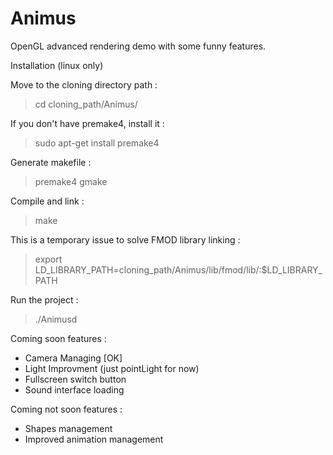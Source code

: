 Animus
======
OpenGL advanced rendering demo with some funny features.

Installation (linux only)

  Move to the cloning directory path :
  > cd cloning_path/Animus/
  
  If you don't have premake4, install it :
  > sudo apt-get install premake4
  
  Generate makefile :
  > premake4 gmake
  
  Compile and link :
  > make
  
  This is a temporary issue to solve FMOD library linking :
  > export LD_LIBRARY_PATH=cloning_path/Animus/lib/fmod/lib/:$LD_LIBRARY_PATH
  
  Run the project :
  > ./Animusd

Coming soon features :
  - Camera Managing [OK]
  - Light Improvment (just pointLight for now)
  - Fullscreen switch button
  - Sound interface loading

Coming not soon features :
  - Shapes management
  - Improved animation management
